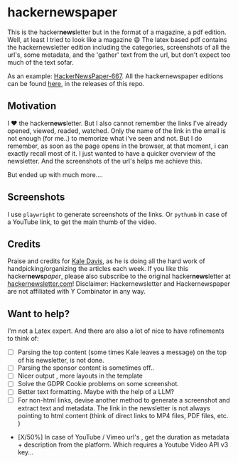# hackernewspaper

This is the hacker**news**letter but in the format of a magazine, a pdf edition. Well, at least I tried to look like a magazine :smile: 
The latex based pdf contains the hackernewsletter edition including the categories, screenshots of all the url's, some metadata, and the  'gather' text from the url, but don't expect too much of the text sofar.

As an example: [HackerNewsPaper-667](https://github.com/bitfox-git/hackernewspaper/releases/download/667/HackerNewsPaper-667.pdf).
All the hackernewspaper editions can be found [here](https://github.com/bitfox-git/hackernewspaper/releases), in the releases of this repo. 

## Motivation

I :heart: the hacker**news**letter. But I also cannot remember the links I've already opened, viewed, readed, watched. Only the name of the link in the email is not enough (for me..) to memorize what i've seen and not. But I do remember, as soon as the page opens in the browser, at that moment, i can exactly recall most of it. I just wanted to have a quicker overview of the newsletter. And the screenshots of the url's helps me achieve this. 

But ended up with much more....

## Screenshots
I use `playwright` to generate screenshots of the links.
Or `pythumb` in case of a YouTube link, to get the main thumb of the video.

## Credits
Praise and credits for [Kale Davis](http://www.kaledavis.com), as he is doing all the hard work of handpicking/organizing the articles each week. 
If you like this hacker**news***paper*, please also subscribe to the original hacker**news**letter at [hackernewsletter.com](https://hackernewsletter.com)!
Disclaimer: Hackernewsletter and Hackernewspaper are not affiliated with Y Combinator in any way.

## Want to help?
I'm not a Latex expert. And there are also a lot of nice to have refinements to think of:
- [ ] Parsing the top content (some times Kale leaves a message) on the top of his newsletter, is not done. 
- [ ] Parsing the sponsor content is sometimes off..
- [ ] Nicer output , more layouts in the template
- [ ] Solve the GDPR Cookie problems on some screenshot. 
- [ ] Better text formatting. Maybe with the help of a LLM? 
- [ ] For non-html links, devise another method to generate a screenshot and extract text and metadata. The link in the newsletter is not always pointing to html content (think of direct links to MP4 files, PDF files, etc. )       
- [X/50%] In case of YouTube / Vimeo url's , get the duration as metadata + description from the platform. Which requires a Youtube Video API v3 key...

